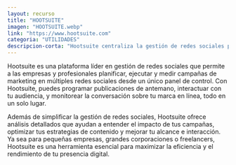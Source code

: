 ```yaml
---
layout: recurso
title: "HOOTSUITE"
imagen: "HOOTSUITE.webp"
link: "https://www.hootsuite.com"
categoria: "UTILIDADES"
descripcion-corta: "Hootsuite centraliza la gestión de redes sociales para optimizar tu presencia digital."
---
```


Hootsuite es una plataforma líder en gestión de redes sociales que permite a las empresas y profesionales planificar, ejecutar y medir campañas de marketing en múltiples redes sociales desde un único panel de control. Con Hootsuite, puedes programar publicaciones de antemano, interactuar con tu audiencia, y monitorear la conversación sobre tu marca en línea, todo en un solo lugar.

Además de simplificar la gestión de redes sociales, Hootsuite ofrece análisis detallados que ayudan a entender el impacto de tus campañas, optimizar tus estrategias de contenido y mejorar tu alcance e interacción. Ya sea para pequeñas empresas, grandes corporaciones o freelancers, Hootsuite es una herramienta esencial para maximizar la eficiencia y el rendimiento de tu presencia digital.
